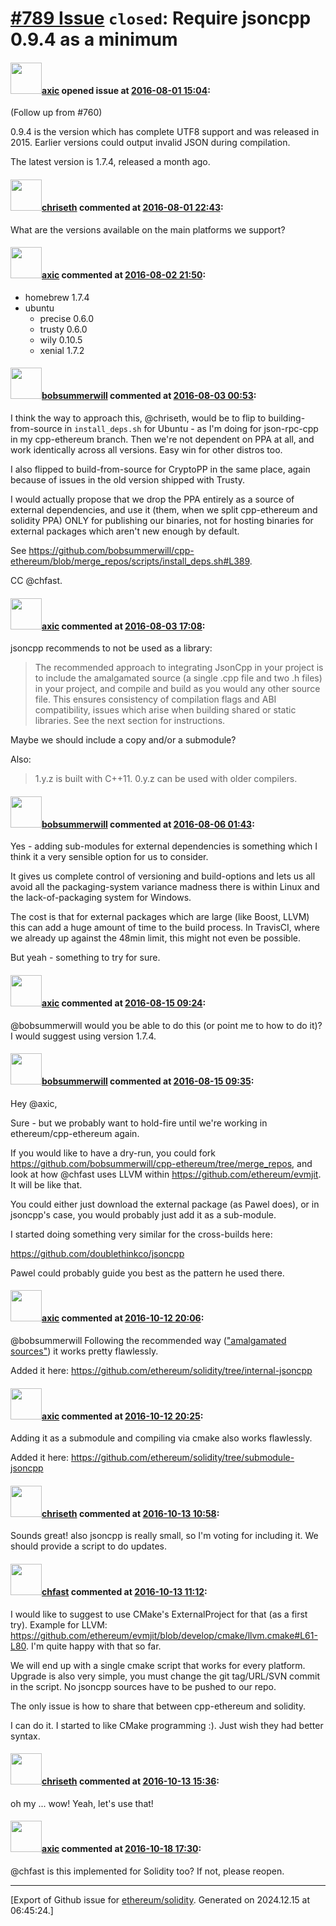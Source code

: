 # [\#789 Issue](https://github.com/ethereum/solidity/issues/789) `closed`: Require jsoncpp 0.9.4 as a minimum

#### <img src="https://avatars.githubusercontent.com/u/20340?v=4" width="50">[axic](https://github.com/axic) opened issue at [2016-08-01 15:04](https://github.com/ethereum/solidity/issues/789):

(Follow up from #760)

0.9.4 is the version which has complete UTF8 support and was released in 2015. Earlier versions could output invalid JSON during compilation.

The latest version is 1.7.4, released a month ago.


#### <img src="https://avatars.githubusercontent.com/u/9073706?v=4" width="50">[chriseth](https://github.com/chriseth) commented at [2016-08-01 22:43](https://github.com/ethereum/solidity/issues/789#issuecomment-236730391):

What are the versions available on the main platforms we support?

#### <img src="https://avatars.githubusercontent.com/u/20340?v=4" width="50">[axic](https://github.com/axic) commented at [2016-08-02 21:50](https://github.com/ethereum/solidity/issues/789#issuecomment-237056474):

- homebrew 1.7.4
- ubuntu
  - precise 0.6.0
  - trusty 0.6.0
  - wily 0.10.5
  - xenial 1.7.2

#### <img src="https://avatars.githubusercontent.com/u/3788156?u=f379551fa667ddb096e1ea2ef248d16e7461b1c3&v=4" width="50">[bobsummerwill](https://github.com/bobsummerwill) commented at [2016-08-03 00:53](https://github.com/ethereum/solidity/issues/789#issuecomment-237098357):

I think the way to approach this, @chriseth, would be to flip to building-from-source in `install_deps.sh` for Ubuntu - as I'm doing for json-rpc-cpp in my cpp-ethereum branch.    Then we're not dependent on PPA at all, and work identically across all versions.    Easy win for other distros too.

I also flipped to build-from-source for CryptoPP in the same place, again because of issues in the old version shipped with Trusty.

I would actually propose that we drop the PPA entirely as a source of external dependencies, and use it (them, when we split cpp-ethereum and solidity PPA) ONLY for publishing our binaries, not for hosting binaries for external packages which aren't new enough by default.

See https://github.com/bobsummerwill/cpp-ethereum/blob/merge_repos/scripts/install_deps.sh#L389.

CC @chfast.

#### <img src="https://avatars.githubusercontent.com/u/20340?v=4" width="50">[axic](https://github.com/axic) commented at [2016-08-03 17:08](https://github.com/ethereum/solidity/issues/789#issuecomment-237301300):

jsoncpp recommends to not be used as a library:

> The recommended approach to integrating JsonCpp in your project is to include the amalgamated source (a single .cpp file and two .h files) in your project, and compile and build as you would any other source file. This ensures consistency of compilation flags and ABI compatibility, issues which arise when building shared or static libraries. See the next section for instructions.

Maybe we should include a copy and/or a submodule?

Also:

> 1.y.z is built with C++11.
> 0.y.z can be used with older compilers.

#### <img src="https://avatars.githubusercontent.com/u/3788156?u=f379551fa667ddb096e1ea2ef248d16e7461b1c3&v=4" width="50">[bobsummerwill](https://github.com/bobsummerwill) commented at [2016-08-06 01:43](https://github.com/ethereum/solidity/issues/789#issuecomment-237999288):

Yes - adding sub-modules for external dependencies is something which I think it a very sensible option for us to consider.

It gives us complete control of versioning and build-options and lets us all avoid all the packaging-system variance madness there is within Linux and the lack-of-packaging system for Windows.

The cost is that for external packages which are large (like Boost, LLVM) this can add a huge amount of time to the build process.   In TravisCI, where we already up against the 48min limit, this might not even be possible.

But yeah - something to try for sure.

#### <img src="https://avatars.githubusercontent.com/u/20340?v=4" width="50">[axic](https://github.com/axic) commented at [2016-08-15 09:24](https://github.com/ethereum/solidity/issues/789#issuecomment-239762065):

@bobsummerwill would you be able to do this (or point me to how to do it)? I would suggest using version 1.7.4.

#### <img src="https://avatars.githubusercontent.com/u/3788156?u=f379551fa667ddb096e1ea2ef248d16e7461b1c3&v=4" width="50">[bobsummerwill](https://github.com/bobsummerwill) commented at [2016-08-15 09:35](https://github.com/ethereum/solidity/issues/789#issuecomment-239764166):

Hey @axic,

Sure - but we probably want to hold-fire until we're working in ethereum/cpp-ethereum again.

If you would like to have a dry-run, you could fork https://github.com/bobsummerwill/cpp-ethereum/tree/merge_repos, and look at how @chfast uses LLVM within https://github.com/ethereum/evmjit.    It will be like that.

You could either just download the external package (as Pawel does), or in jsoncpp's case, you would probably just add it as a sub-module.

I started doing something very similar for the cross-builds here:

https://github.com/doublethinkco/jsoncpp

Pawel could probably guide you best as the pattern he used there.

#### <img src="https://avatars.githubusercontent.com/u/20340?v=4" width="50">[axic](https://github.com/axic) commented at [2016-10-12 20:06](https://github.com/ethereum/solidity/issues/789#issuecomment-253323352):

@bobsummerwill Following the recommended way (["amalgamated sources"](https://github.com/open-source-parsers/jsoncpp#generating-amalgamated-source-and-header)) it works pretty flawlessly.

Added it here: https://github.com/ethereum/solidity/tree/internal-jsoncpp

#### <img src="https://avatars.githubusercontent.com/u/20340?v=4" width="50">[axic](https://github.com/axic) commented at [2016-10-12 20:25](https://github.com/ethereum/solidity/issues/789#issuecomment-253328813):

Adding it as a submodule and compiling via cmake also works flawlessly.

Added it here: https://github.com/ethereum/solidity/tree/submodule-jsoncpp

#### <img src="https://avatars.githubusercontent.com/u/9073706?v=4" width="50">[chriseth](https://github.com/chriseth) commented at [2016-10-13 10:58](https://github.com/ethereum/solidity/issues/789#issuecomment-253481870):

Sounds great! also jsoncpp is really small, so I'm voting for including it. We should provide a script to do updates.

#### <img src="https://avatars.githubusercontent.com/u/573380?u=6cd4b0f473d862749cbed137d0bb32b726ae071f&v=4" width="50">[chfast](https://github.com/chfast) commented at [2016-10-13 11:12](https://github.com/ethereum/solidity/issues/789#issuecomment-253484432):

I would like to suggest to use CMake's ExternalProject for that (as a first try). Example for LLVM: https://github.com/ethereum/evmjit/blob/develop/cmake/llvm.cmake#L61-L80. I'm quite happy with that so far.

We will end up with a single cmake script that works for every platform. Upgrade is also very simple, you must change the git tag/URL/SVN commit in the script. No jsoncpp sources have to be pushed to our repo.

The only issue is how to share that between cpp-ethereum and solidity.

I can do it. I started to like CMake programming :). Just wish they had better syntax.

#### <img src="https://avatars.githubusercontent.com/u/9073706?v=4" width="50">[chriseth](https://github.com/chriseth) commented at [2016-10-13 15:36](https://github.com/ethereum/solidity/issues/789#issuecomment-253550739):

oh my ... wow! Yeah, let's use that!

#### <img src="https://avatars.githubusercontent.com/u/20340?v=4" width="50">[axic](https://github.com/axic) commented at [2016-10-18 17:30](https://github.com/ethereum/solidity/issues/789#issuecomment-254580192):

@chfast is this implemented for Solidity too? If not, please reopen.


-------------------------------------------------------------------------------



[Export of Github issue for [ethereum/solidity](https://github.com/ethereum/solidity). Generated on 2024.12.15 at 06:45:24.]
